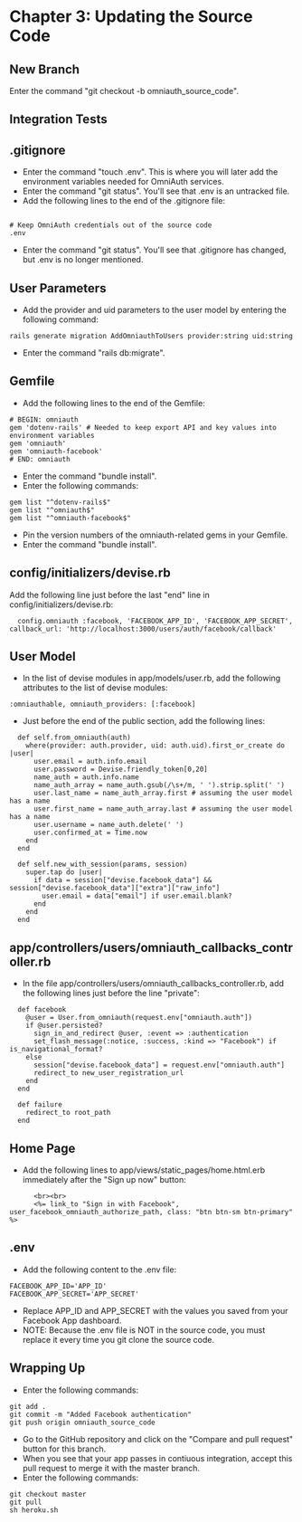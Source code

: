 # Chapter 3: Updating the Source Code

## New Branch
Enter the command "git checkout -b omniauth_source_code".

## Integration Tests

## .gitignore
* Enter the command "touch .env".  This is where you will later add the environment variables needed for OmniAuth services.
* Enter the command "git status".  You'll see that .env is an untracked file.
* Add the following lines to the end of the .gitignore file:
```

# Keep OmniAuth credentials out of the source code
.env
```
* Enter the command "git status".  You'll see that .gitignore has changed, but .env is no longer mentioned.

## User Parameters
* Add the provider and uid parameters to the user model by entering the following command:
```
rails generate migration AddOmniauthToUsers provider:string uid:string
```
* Enter the command "rails db:migrate".


## Gemfile
* Add the following lines to the end of the Gemfile:
```
# BEGIN: omniauth
gem 'dotenv-rails' # Needed to keep export API and key values into environment variables
gem 'omniauth'
gem 'omniauth-facebook'
# END: omniauth

```
* Enter the command "bundle install".
* Enter the following commands:
```
gem list "^dotenv-rails$"
gem list "^omniauth$"
gem list "^omniauth-facebook$"
```
* Pin the version numbers of the omniauth-related gems in your Gemfile.
* Enter the command "bundle install".


## config/initializers/devise.rb
Add the following line just before the last "end" line in config/initializers/devise.rb:
```
  config.omniauth :facebook, 'FACEBOOK_APP_ID', 'FACEBOOK_APP_SECRET', callback_url: 'http://localhost:3000/users/auth/facebook/callback'
```

## User Model
* In the list of devise modules in app/models/user.rb, add the following attributes to the list of devise modules:
```
:omniauthable, omniauth_providers: [:facebook]
```
* Just before the end of the public section, add the following lines:
```
  def self.from_omniauth(auth)
    where(provider: auth.provider, uid: auth.uid).first_or_create do |user|
      user.email = auth.info.email
      user.password = Devise.friendly_token[0,20]
      name_auth = auth.info.name
      name_auth_array = name_auth.gsub(/\s+/m, ' ').strip.split(' ')
      user.last_name = name_auth_array.first # assuming the user model has a name
      user.first_name = name_auth_array.last # assuming the user model has a name
      user.username = name_auth.delete(' ')
      user.confirmed_at = Time.now
    end
  end

  def self.new_with_session(params, session)
    super.tap do |user|
      if data = session["devise.facebook_data"] && session["devise.facebook_data"]["extra"]["raw_info"]
        user.email = data["email"] if user.email.blank?
      end
    end
  end
```

## app/controllers/users/omniauth_callbacks_controller.rb
* In the file app/controllers/users/omniauth_callbacks_controller.rb, add the following lines just before the line "private":
```
  def facebook
    @user = User.from_omniauth(request.env["omniauth.auth"])
    if @user.persisted?
      sign_in_and_redirect @user, :event => :authentication
      set_flash_message(:notice, :success, :kind => "Facebook") if is_navigational_format?
    else
      session["devise.facebook_data"] = request.env["omniauth.auth"]
      redirect_to new_user_registration_url
    end
  end

  def failure
    redirect_to root_path
  end
```

## Home Page
* Add the following lines to app/views/static_pages/home.html.erb immediately after the "Sign up now" button:
```
      <br><br>
      <%= link_to "Sign in with Facebook", user_facebook_omniauth_authorize_path, class: "btn btn-sm btn-primary" %>
```

## .env
* Add the following content to the .env file:
```
FACEBOOK_APP_ID='APP_ID'
FACEBOOK_APP_SECRET='APP_SECRET'
```
* Replace APP_ID and APP_SECRET with the values you saved from your Facebook App dashboard.
* NOTE: Because the .env file is NOT in the source code, you must replace it every time you git clone the source code.

## Wrapping Up
* Enter the following commands:
```
git add .
git commit -m "Added Facebook authentication"
git push origin omniauth_source_code
```
* Go to the GitHub repository and click on the "Compare and pull request" button for this branch.
* When you see that your app passes in contiuous integration, accept this pull request to merge it with the master branch.
* Enter the following commands:
```
git checkout master
git pull
sh heroku.sh
```
